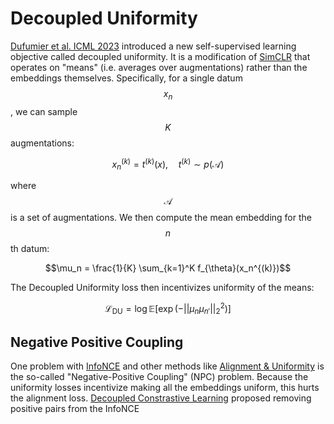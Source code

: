 # Decoupled Uniformity

[Dufumier et al. ICML 2023](https://arxiv.org/abs/2206.01646) introduced a new self-supervised learning objective called decoupled uniformity.
It is a modification of [SimCLR](simclr.html) that operates on "means" (i.e. averages over augmentations) rather than
the embeddings themselves. Specifically, for a single datum $$x_n$$, we can sample $$K$$ augmentations:

$$x_n^{(k)} = t^{(k)}(x), \quad t^{(k)} \sim p(\mathcal{A})$$

where $$\mathcal{A}$$ is a set of augmentations. We then compute the mean embedding for the $$n$$th datum:

$$\mu_n = \frac{1}{K} \sum_{k=1}^K f_{\theta}(x_n^{(k)})$$

The Decoupled Uniformity loss then incentivizes uniformity of the means:

$$\mathcal{L}_{\text{DU}} = \log \mathbb{E}\Big[\exp (- \lvert \lvert \mu_n \mu_{n'} \lvert \lvert_2^2 ) \Big]$$

## Negative Positive Coupling

One problem with [InfoNCE](info_nce.html) and other methods like [Alignment & Uniformity](alignment_and_uniformity.html) 
is the so-called "Negative-Positive Coupling" (NPC) problem. Because the uniformity losses incentivize making
all the embeddings uniform, this hurts the alignment loss. [Decoupled Constrastive Learning](decoupled_contrastive_learning.html)
proposed removing positive pairs from the InfoNCE 
